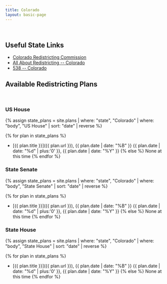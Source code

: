 ```yaml
---
title: Colorado
layout: basic-page
---
```


<br>

Useful State Links
---

- [Colorado Redistricting Commission](https://redistricting.colorado.gov/)
- [All About Redistricting -- Colorado](https://redistricting.lls.edu/state/colorado/?cycle=2020&level=Congress&startdate=)
- [538 -- Colorado](https://projects.fivethirtyeight.com/redistricting-2022-maps/colorado/)

Available Redistricting Plans
---

<br>

### US House

{% assign state_plans = site.plans | where: "state", "Colorado" | where: "body", "US House" | sort: "date" | reverse %}

{% for plan in state_plans %}
- [{{ plan.title }}]({{ plan.url }}), {{ plan.date | date: "%B" }} {{ plan.date | date: "%d" | plus:'0' }}, {{ plan.date | date: "%Y" }}
{% else %}
None at this time
{% endfor %}

### State Senate

{% assign state_plans = site.plans | where: "state", "Colorado" | where: "body", "State Senate" | sort: "date" | reverse %}

{% for plan in state_plans %}
- [{{ plan.title }}]({{ plan.url }}), {{ plan.date | date: "%B" }} {{ plan.date | date: "%d" | plus:'0' }}, {{ plan.date | date: "%Y" }}
{% else %}
None at this time
{% endfor %}


### State House

{% assign state_plans = site.plans | where: "state", "Colorado" | where: "body", "State House" | sort: "date" | reverse %}

{% for plan in state_plans %}
- [{{ plan.title }}]({{ plan.url }}), {{ plan.date | date: "%B" }} {{ plan.date | date: "%d" | plus:'0' }}, {{ plan.date | date: "%Y" }}
{% else %}
None at this time
{% endfor %}
